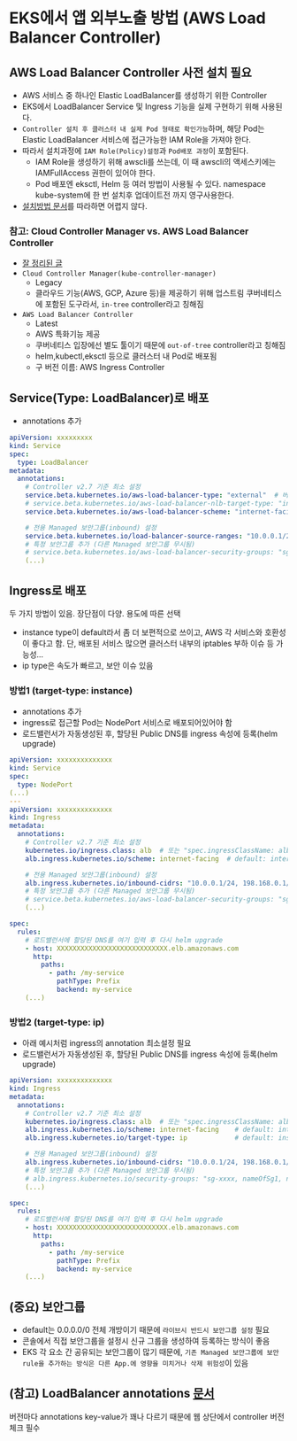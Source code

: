 # EKS에서 앱 외부노출 방법 (AWS Load Balancer Controller)

## AWS Load Balancer Controller 사전 설치 필요

- AWS 서비스 중 하나인 Elastic LoadBalancer를 생성하기 위한 Controller
- EKS에서 LoadBalancer Service 및 Ingress 기능을 실제 구현하기 위해 사용된다.
- `Controller 설치 후 클러스터 내 실제 Pod 형태로 확인가능`하며, 해당 Pod는 Elastic LoadBalancer 서비스에 접근가능한 IAM Role을 가져야 한다.
- 따라서 설치과정에 `IAM Role(Policy)설정`과 `Pod배포 과정`이 포함된다.
  - IAM Role을 생성하기 위해 awscli를 쓰는데, 이 때 awscli의 액세스키에는 IAMFullAccess 권한이 있어야 한다.
  - Pod 배포엔 eksctl, Helm 등 여러 방법이 사용될 수 있다. namespace kube-system에 한 번 설치후 업데이트전 까지 영구사용한다.
- [설치방법 문서](https://docs.aws.amazon.com/ko_kr/eks/latest/userguide/aws-load-balancer-controller.html)를 따라하면 어렵지 않다.

### 참고: Cloud Controller Manager vs. AWS Load Balancer Controller

- [잘 정리된 글](https://baptistout.net/posts/two-kubernetes-controllers-for-managing-aws-nlb/)
- `Cloud Controller Manager(kube-controller-manager)`
  - Legacy
  - 클라우드 기능(AWS, GCP, Azure 등)을 제공하기 위해 업스트림 쿠버네티스에 포함된 도구라서, `in-tree` controller라고 칭해짐
- `AWS Load Balancer Controller`
  - Latest
  - AWS 특화기능 제공
  - 쿠버네티스 입장에선 별도 툴이기 때문에 `out-of-tree` controller라고 칭해짐
  - helm,kubectl,eksctl 등으로 클러스터 내 Pod로 배포됨
  - 구 버전 이름: AWS Ingress Controller

## Service(Type: LoadBalancer)로 배포

- annotations 추가

```yaml
apiVersion: xxxxxxxxx
kind: Service
spec:
  type: LoadBalancer
metadata:
  annotations:
    # Controller v2.7 기준 최소 설정
    service.beta.kubernetes.io/aws-load-balancer-type: "external"  # 버전마다 입력값 종종 다름
    # service.beta.kubernetes.io/aws-load-balancer-nlb-target-type: "instance"  # default
    service.beta.kubernetes.io/aws-load-balancer-scheme: "internet-facing"  # default: internal(VPC)

    # 전용 Managed 보안그룹(inbound) 설정
    service.beta.kubernetes.io/load-balancer-source-ranges: "10.0.0.1/24, 198.168.0.1/24"
    # 특정 보안그룹 추가 (다른 Managed 보안그룹 무시됨)
    # service.beta.kubernetes.io/aws-load-balancer-security-groups: "sg-xxxxx"
    (...)
```

## Ingress로 배포

두 가지 방법이 있음. 장단점이 다양. 용도에 따른 선택

- instance type이 default라서 좀 더 보편적으로 쓰이고, AWS 각 서비스와 호환성이 좋다고 함. 단, 배포된 서비스 많으면 클러스터 내부의 iptables 부하 이슈 등 가능성...
- ip type은 속도가 빠르고, 보안 이슈 있음

### 방법1 (target-type: instance)

- annotations 추가
- ingress로 접근할 Pod는 NodePort 서비스로 배포되어있어야 함
- 로드밸런서가 자동생성된 후, 할당된 Public DNS를 ingress 속성에 등록(helm upgrade)

```yaml
apiVersion: xxxxxxxxxxxxxx
kind: Service
spec:
  type: NodePort
(...)
---
apiVersion: xxxxxxxxxxxxxx
kind: Ingress
metadata:
  annotations:
    # Controller v2.7 기준 최소 설정
    kubernetes.io/ingress.class: alb  # 또는 "spec.ingressClassName: alb" 불가
    alb.ingress.kubernetes.io/scheme: internet-facing  # default: internal

    # 전용 Managed 보안그룹(inbound) 설정
    alb.ingress.kubernetes.io/inbound-cidrs: "10.0.0.1/24, 198.168.0.1/24"
    # 특정 보안그룹 추가 (다른 Managed 보안그룹 무시됨)
    # service.beta.kubernetes.io/aws-load-balancer-security-groups: "sg-xxx,sg-xxx2"  
    (...)

spec:
  rules:
    # 로드밸런서에 할당된 DNS를 여기 입력 후 다시 helm upgrade
    - host: XXXXXXXXXXXXXXXXXXXXXXXXXXXX.elb.amazonaws.com
      http:
        paths:
          - path: /my-service
            pathType: Prefix
            backend: my-service
    (...)
```

### 방법2 (target-type: ip)

- 아래 예시처럼 ingress의 annotation 최소설정 필요
- 로드밸런서가 자동생성된 후, 할당된 Public DNS를 ingress 속성에 등록(helm upgrade)

```yaml
apiVersion: xxxxxxxxxxxxxx
kind: Ingress
metadata:
  annotations:
    # Controller v2.7 기준 최소 설정
    kubernetes.io/ingress.class: alb  # 또는 "spec.ingressClassName: alb"
    alb.ingress.kubernetes.io/scheme: internet-facing    # default: internal
    alb.ingress.kubernetes.io/target-type: ip            # default: instance

    # 전용 Managed 보안그룹(inbound) 설정
    alb.ingress.kubernetes.io/inbound-cidrs: "10.0.0.1/24, 198.168.0.1/24" 
    # 특정 보안그룹 추가 (다른 Managed 보안그룹 무시됨)
    # alb.ingress.kubernetes.io/security-groups: "sg-xxxx, nameOfSg1, nameOfSg2"
    (...)

spec:
  rules:
    # 로드밸런서에 할당된 DNS를 여기 입력 후 다시 helm upgrade
    - host: XXXXXXXXXXXXXXXXXXXXXXXXXXXX.elb.amazonaws.com
      http:
        paths:
          - path: /my-service
            pathType: Prefix
            backend: my-service
    (...)
```

## (중요) 보안그룹

- default는 0.0.0.0/0 전체 개방이기 때문에 `라이브시 반드시 보안그룹 설정` 필요
- 콘솔에서 직접 보안그룹을 설정시 신규 그룹을 생성하여 등록하는 방식이 좋음
- EKS 각 요소 간 공유되는 보안그룹이 많기 때문에, `기존 Managed 보안그룹에 보안 rule을 추가하는 방식은 다른 App.에 영향을 미치거나 삭제 위험성`이 있음

## (참고) LoadBalancer annotations [문서](https://kubernetes-sigs.github.io/aws-load-balancer-controller/v2.7/guide/service/nlb/)

버전마다 annotations key-value가 꽤나 다르기 때문에 웹 상단에서 controller 버전 체크 필수

